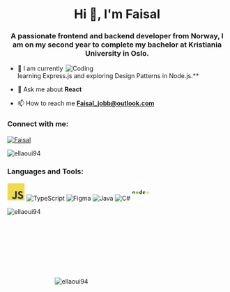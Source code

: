 <h1 align="center">Hi 👋, I'm Faisal</h1>
<h3 align="center">A passionate frontend and backend developer from Norway, I am on my second year to complete my bachelor at Kristiania University in Oslo.</h3>
<img align="right" alt="Coding" width="370" src="https://cdn.dribbble.com/users/1162077/screenshots/3848914/programmer.gif">

- 🌱 I am currently learning Express.js and exploring Design Patterns in Node.js.**

- 💬 Ask me about **React**

- 📫 How to reach me **Faisal_jobb@outlook.com**

<h3 align="left">Connect with me:</h3>
<p align="left">
<a href="https://www.linkedin.com/in/faisal-omar-2592a022a/" target="blank"><img align="center" src="https://raw.githubusercontent.com/rahuldkjain/github-profile-readme-generator/master/src/images/icons/Social/linked-in-alt.svg" alt="Faisal" height="30" width="40" /></a>
</p>

<p align="left"> <img src="https://komarev.com/ghpvc/?username=faom002&label=Profile%20views&color=0e75b6&style=flat" alt="ellaoui94" /> </p>

<h3 align="left">Languages and Tools:</h3>
<p align="left">
  <img src="https://raw.githubusercontent.com/devicons/devicon/master/icons/javascript/javascript-original.svg" alt="JavaScript" width="40" height="40"/>
  <img src="https://www.vectorlogo.zone/logos/typescriptlang/typescriptlang-icon.svg" alt="TypeScript" width="40" height="40"/>
  <img src="https://www.vectorlogo.zone/logos/figma/figma-icon.svg" alt="Figma" width="40" height="40"/>
  <img src="https://www.vectorlogo.zone/logos/java/java-icon.svg" alt="Java" width="40" height="40"/>
  <img src="https://www.vectorlogo.zone/logos/csharp/csharp-icon.svg" alt="C#" width="40" height="40"/>
  <img src="https://raw.githubusercontent.com/devicons/devicon/master/icons/nodejs/nodejs-original-wordmark.svg" alt="Node.js" width="40" height="40"/>
</p>

<p><img align="left" height="160" width="395" src="https://github-readme-stats.vercel.app/api/top-langs?username=faom002&show_icons=true&locale=en&layout=compact&theme=blue-green" alt="ellaoui94" /></p>

<p>&nbsp;<img width="395" height="160" align="right" src="https://github-readme-stats.vercel.app/api?username=faom002&show_icons=true&locale=en&theme=blue-green" alt="ellaoui94" /></p>
